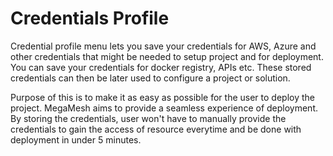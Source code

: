 # Credentials Profile

Credential profile menu lets you save your credentials for AWS, Azure and other credentials that might be needed to setup project and for deployment. You can save your credentials for docker registry, APIs etc. These stored credentials can then be later used to configure a project or solution.

Purpose of this is to make it as easy as possible for the user to deploy the project. MegaMesh aims to provide a seamless experience of deployment. By storing the credentials, user won't have to manually provide the credentials to gain the access of resource everytime and be done with deployment in under 5 minutes. 